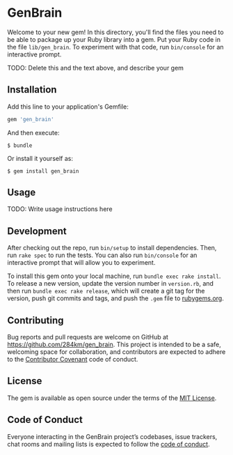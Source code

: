 # GenBrain

Welcome to your new gem! In this directory, you'll find the files you need to be able to package up your Ruby library into a gem. Put your Ruby code in the file `lib/gen_brain`. To experiment with that code, run `bin/console` for an interactive prompt.

TODO: Delete this and the text above, and describe your gem

## Installation

Add this line to your application's Gemfile:

```ruby
gem 'gen_brain'
```

And then execute:

    $ bundle

Or install it yourself as:

    $ gem install gen_brain

## Usage

TODO: Write usage instructions here

## Development

After checking out the repo, run `bin/setup` to install dependencies. Then, run `rake spec` to run the tests. You can also run `bin/console` for an interactive prompt that will allow you to experiment.

To install this gem onto your local machine, run `bundle exec rake install`. To release a new version, update the version number in `version.rb`, and then run `bundle exec rake release`, which will create a git tag for the version, push git commits and tags, and push the `.gem` file to [rubygems.org](https://rubygems.org).

## Contributing

Bug reports and pull requests are welcome on GitHub at https://github.com/284km/gen_brain. This project is intended to be a safe, welcoming space for collaboration, and contributors are expected to adhere to the [Contributor Covenant](http://contributor-covenant.org) code of conduct.

## License

The gem is available as open source under the terms of the [MIT License](http://opensource.org/licenses/MIT).

## Code of Conduct

Everyone interacting in the GenBrain project’s codebases, issue trackers, chat rooms and mailing lists is expected to follow the [code of conduct](https://github.com/284km/gen_brain/blob/master/CODE_OF_CONDUCT.md).
